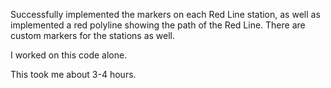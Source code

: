 Successfully implemented the markers on each Red Line station, as well as implemented a red polyline showing the path of the Red Line. There are custom markers for the stations as well.

I worked on this code alone.

This took me about 3-4 hours.